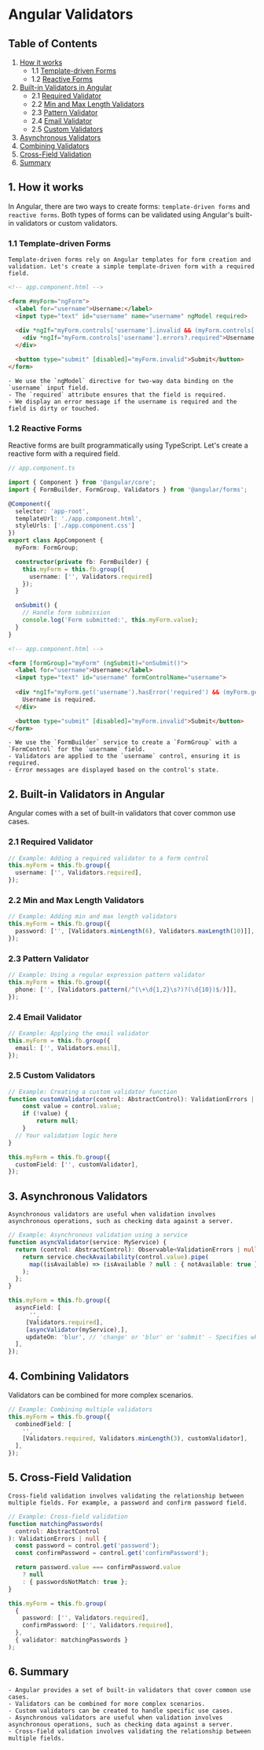 # Angular Validators

## Table of Contents

1. [How it works](#1-how-it-works)
   - 1.1 [Template-driven Forms](#11-template-driven-forms)
   - 1.2 [Reactive Forms](#12-reactive-forms)
2. [Built-in Validators in Angular](#2-built-in-validators-in-angular)
   - 2.1 [Required Validator](#21-required-validator)
   - 2.2 [Min and Max Length Validators](#22-min-and-max-length-validators)
   - 2.3 [Pattern Validator](#23-pattern-validator)
   - 2.4 [Email Validator](#24-email-validator)
   - 2.5 [Custom Validators](#25-custom-validators)
3. [Asynchronous Validators](#3-asynchronous-validators)
4. [Combining Validators](#4-combining-validators)
5. [Cross-Field Validation](#5-cross-field-validation)
6. [Summary](#6-summary)


## 1. How it works
In Angular, there are two ways to create forms: `template-driven forms` and `reactive forms`. Both types of forms can be validated using Angular's built-in validators or custom validators.
### 1.1 Template-driven Forms

```admonish note title="Template-driven Forms"
Template-driven forms rely on Angular templates for form creation and validation. Let's create a simple template-driven form with a required field.
```

```html
<!-- app.component.html -->

<form #myForm="ngForm">
  <label for="username">Username:</label>
  <input type="text" id="username" name="username" ngModel required>
  
  <div *ngIf="myForm.controls['username'].invalid && (myForm.controls['username'].dirty || myForm.controls['username'].touched)">
    <div *ngIf="myForm.controls['username'].errors?.required">Username is required.</div>
  </div>

  <button type="submit" [disabled]="myForm.invalid">Submit</button>
</form>

```


```admonish note title="Summary:"
- We use the `ngModel` directive for two-way data binding on the `username` input field.
- The `required` attribute ensures that the field is required.
- We display an error message if the username is required and the field is dirty or touched.
```


### 1.2 Reactive Forms

Reactive forms are built programmatically using TypeScript. Let's create a reactive form with a required field.

```typescript
// app.component.ts

import { Component } from '@angular/core';
import { FormBuilder, FormGroup, Validators } from '@angular/forms';

@Component({
  selector: 'app-root',
  templateUrl: './app.component.html',
  styleUrls: ['./app.component.css']
})
export class AppComponent {
  myForm: FormGroup;

  constructor(private fb: FormBuilder) {
    this.myForm = this.fb.group({
      username: ['', Validators.required]
    });
  }

  onSubmit() {
    // Handle form submission
    console.log('Form submitted:', this.myForm.value);
  }
}
```

```html
<!-- app.component.html -->

<form [formGroup]="myForm" (ngSubmit)="onSubmit()">
  <label for="username">Username:</label>
  <input type="text" id="username" formControlName="username">
  
  <div *ngIf="myForm.get('username').hasError('required') && (myForm.get('username').dirty || myForm.get('username').touched)">
    Username is required.
  </div>

  <button type="submit" [disabled]="myForm.invalid">Submit</button>
</form>
```

```admonish note title="Summary:"
- We use the `FormBuilder` service to create a `FormGroup` with a `FormControl` for the `username` field.
- Validators are applied to the `username` control, ensuring it is required.
- Error messages are displayed based on the control's state.
```


## 2. Built-in Validators in Angular

Angular comes with a set of built-in validators that cover common use cases.


### 2.1 Required Validator

```typescript
// Example: Adding a required validator to a form control
this.myForm = this.fb.group({
  username: ['', Validators.required],
});
```

### 2.2 Min and Max Length Validators

```typescript
// Example: Adding min and max length validators
this.myForm = this.fb.group({
  password: ['', [Validators.minLength(6), Validators.maxLength(10)]],
});
```

### 2.3 Pattern Validator

```typescript
// Example: Using a regular expression pattern validator
this.myForm = this.fb.group({
  phone: ['', [Validators.pattern(/^(\+\d{1,2}\s?)?(\d{10})$/)]],
});
```

### 2.4 Email Validator

```typescript
// Example: Applying the email validator
this.myForm = this.fb.group({
  email: ['', Validators.email],
});
```

### 2.5 Custom Validators

```typescript
// Example: Creating a custom validator function
function customValidator(control: AbstractControl): ValidationErrors | null {
    const value = control.value;
    if (!value) {
        return null;
    }
  // Your validation logic here
}

this.myForm = this.fb.group({
  customField: ['', customValidator],
});
```

## 3. Asynchronous Validators
```admonish note title="Asynchronous Validators"
Asynchronous validators are useful when validation involves asynchronous operations, such as checking data against a server.
```

```typescript
// Example: Asynchronous validation using a service
function asyncValidator(service: MyService) {
  return (control: AbstractControl): Observable<ValidationErrors | null> => {
    return service.checkAvailability(control.value).pipe(
      map((isAvailable) => (isAvailable ? null : { notAvailable: true }))
    );
  };
}

this.myForm = this.fb.group({
  asyncField: [
      '',
     [Validators.required],
     [asyncValidator(myService),],   
     updateOn: 'blur', // 'change' or 'blur' or 'submit' - Specifies when the form should be updated
  ],
});
```

## 4. Combining Validators

Validators can be combined for more complex scenarios.

```typescript
// Example: Combining multiple validators
this.myForm = this.fb.group({
  combinedField: [
    '',
    [Validators.required, Validators.minLength(3), customValidator],
  ],
});
```

## 5. Cross-Field Validation
```admonish note title="Cross-Field Validation"
Cross-field validation involves validating the relationship between multiple fields. For example, a password and confirm password field.
```

```typescript
// Example: Cross-field validation
function matchingPasswords(
  control: AbstractControl
): ValidationErrors | null {
  const password = control.get('password');
  const confirmPassword = control.get('confirmPassword');

  return password.value === confirmPassword.value
    ? null
    : { passwordsNotMatch: true };
}

this.myForm = this.fb.group(
  {
    password: ['', Validators.required],
    confirmPassword: ['', Validators.required],
  },
  { validator: matchingPasswords }
);
```

## 6. Summary

```admonish note title="Summary"
- Angular provides a set of built-in validators that cover common use cases.
- Validators can be combined for more complex scenarios.
- Custom validators can be created to handle specific use cases.
- Asynchronous validators are useful when validation involves asynchronous operations, such as checking data against a server.
- Cross-field validation involves validating the relationship between multiple fields.
```
